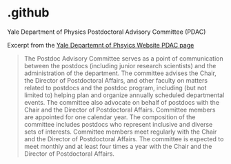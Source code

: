 # .github
Yale Department of Physics Postdoctoral Advisory Committee (PDAC)

Excerpt from the [Yale Departemnt of Phsyics Website PDAC page](https://physics.yale.edu/about/postdoctoral-advisory-committee)

>
> The Postdoc Advisory Committee serves as a point of communication between the postdocs (including junior research scientists) and the administration of the department. The committee advises the Chair, the Director of Postdoctoral Affairs, and other faculty on matters related to postdocs and the postdoc program, including (but not limited to) helping plan and organize annually scheduled departmental events. The committee also advocate on behalf of postdocs with the Chair and the Director of Postdoctoral Affairs. Committee members are appointed for one calendar year. The composition of the committee includes postdocs who represent inclusive and diverse sets of interests. Committee members meet regularly with the Chair and the Director of Postdoctoral Affairs. The committee is expected to meet monthly and at least four times a year with the Chair and the Director of Postdoctoral Affairs.
>
